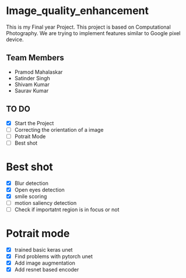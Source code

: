 # Image_quality_enhancement
This is my Final year Project. This project is based on Computational Photography. We are trying to implement features similar to Google pixel device.
## Team Members
* Pramod Mahalaskar
* Satinder Singh
* Shivam Kumar
* Saurav Kumar
## TO DO
- [x] Start the Project
- [ ] Correcting the orientation of a image
- [ ] Potrait Mode
- [ ] Best shot

# Best shot
- [x] Blur detection
- [x] Open eyes detection
- [x] smile scoring
- [ ] motion saliency detection
- [ ] Check if importatnt region is in focus or not

# Potrait mode
- [x] trained basic keras unet
- [x] Find problems with pytorch unet
- [x] Add image augmentation
- [x] Add resnet based encoder
